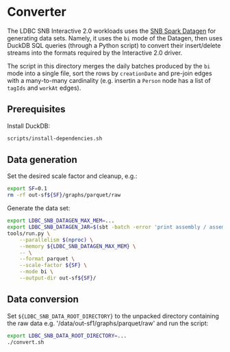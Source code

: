 # Converter

The LDBC SNB Interactive 2.0 workloads uses the [SNB Spark Datagen](https://github.com/ldbc/ldbc_snb_datagen_spark) for generating data sets. Namely, it uses the `bi` mode of the Datagen, then uses DuckDB SQL queries (through a Python script) to convert their insert/delete streams into the formats required by the Interactive 2.0 driver.

The script in this directory merges the daily batches produced by the `bi` mode into a single file, sort the rows by `creationDate` and pre-join edges with a many-to-many cardinality (e.g. insertin a `Person` node has a list of `tagIds` and `workAt` edges).

## Prerequisites

Install DuckDB:

```bash
scripts/install-dependencies.sh
```
## Data generation

Set the desired scale factor and cleanup, e.g.:

```bash
export SF=0.1
rm -rf out-sf${SF}/graphs/parquet/raw
```

Generate the data set:

```bash
export LDBC_SNB_DATAGEN_MAX_MEM=...
export LDBC_SNB_DATAGEN_JAR=$(sbt -batch -error 'print assembly / assemblyOutputPath')
tools/run.py \
    --parallelism $(nproc) \
    --memory ${LDBC_SNB_DATAGEN_MAX_MEM} \
    -- \
    --format parquet \
    --scale-factor ${SF} \
    --mode bi \
    --output-dir out-sf${SF}/
```

## Data conversion

Set `${LDBC_SNB_DATA_ROOT_DIRECTORY}` to the unpacked directory containing the raw data e.g. '/data/out-sf1/graphs/parquet/raw' and run the script:

```bash
export LDBC_SNB_DATA_ROOT_DIRECTORY=...
./convert.sh
```
